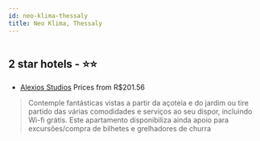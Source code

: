 ```yaml
---
id: neo-klima-thessaly
title: Neo Klima, Thessaly
---
```


<center><img src="https://i.travelapi.com/hotels/14000000/13290000/13288000/13287945/cd8e9d82_z.jpg" alt="" /></center>


##  2 star hotels - ⭐️⭐️

-    [Alexios Studios](https://www.hurb.com/br/aud/https://www.hurb.com/br/hotels/neo-klima/alexios-studios-HT-DLRC?cmp=18055) Prices from R$201.56
   > Contemple fantásticas vistas a partir da açoteia e do jardim ou tire partido das várias comodidades e serviços ao seu dispor, incluindo Wi-fi grátis. Este apartamento disponibiliza ainda apoio para excursões/compra de bilhetes e grelhadores de churra
